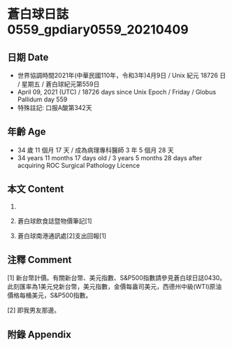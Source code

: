 [_metadata_:encoding]: - "utf-8"
[_metadata_:language]: - "zh-Hant-TW"
[_metadata_:fileformat]: - "markdown"
[_metadata_:MIME_type]: - "text/plain"
[_metadata_:markdown_version]: - "commonmark version 0.29"
[_metadata_:markdown_spec]: - "https://spec.commonmark.org/0.29/"

# 蒼白球日誌0559_gpdiary0559_20210409 #

## 日期 Date ##

* 世界協調時間2021年(中華民國110年，令和3年)4月9日 / Unix 紀元 18726 日 / 星期五 / 蒼白球紀元第559日
* April 09, 2021 (UTC) / 18726 days since Unix Epoch / Friday / Globus Pallidum day 559
* 特殊註記: 口服A酸第342天

## 年齡 Age ##

* 34 歲 11 個月 17 天 / 成為病理專科醫師 3 年 5 個月 28 天
* 34 years 11 months 17 days old / 3 years 5 months 28 days after acquiring ROC Surgical Pathology Licence

## 本文 Content ##

1. 

    
2. 蒼白球飲食誌暨物價筆記[1]

    
3. 蒼白球南港通訊處[2]支出回報[1]

    

## 注釋 Comment ##

[1] 新台幣計價。有關新台幣、美元指數、S&P500指數請參見蒼白球日誌0430。此刻匯率為1美元兌新台幣，美元指數，金價每盎司美元，西德州中級(WTI)原油價格每桶美元，S&P500指數。


[2] 即我男友那邊。



## 附錄 Appendix ##

